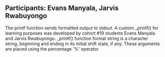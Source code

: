 ## Participants: Evans Manyala, Jarvis Rwabuyongo
The printf function sends formatted output to stdout. A custom _printf() for learning purposes was developed by cohort #19 students Evans Manyala and Jarvis Rwabuyongo. _printf() function format string is a character string, beginning and ending in its initial shift state, if any. These arguments are placed using the percentage '%' operator


